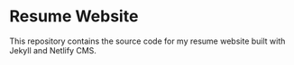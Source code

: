 # Resume Website

This repository contains the source code for my resume website built with Jekyll and Netlify CMS.
